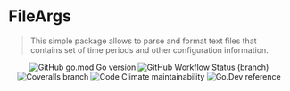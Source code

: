 # FileArgs

> This simple package allows to parse and format text files that contains set of time periods and other configuration information.

<div align="center">

<img style="display: inline-block" alt="GitHub go.mod Go version" src="https://img.shields.io/github/go-mod/go-version/parro-it/fileargs?style=for-the-badge">

<img  style="display: inline-block" alt="GitHub Workflow Status (branch)" src="https://img.shields.io/github/workflow/status/parro-it/fileargs/Test/master?style=for-the-badge">

<img  style="display: inline-block" alt="Coveralls branch" src="https://img.shields.io/coveralls/github/parro-it/fileargs/master?style=for-the-badge">

<img  style="display: inline-block" alt="Code Climate maintainability" src="https://img.shields.io/codeclimate/maintainability/parro-it/fileargs?style=for-the-badge">

<img  style="display: inline-block" alt="Go.Dev reference" src="https://img.shields.io/badge/go.dev-reference-blue?logo=go&logoColor=white&style=for-the-badge">


</div>